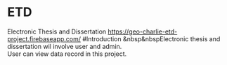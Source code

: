 # ETD
Electronic Thesis and Dissertation https://geo-charlie-etd-project.firebaseapp.com/
#Introduction
&nbsp&nbspElectronic thesis and dissertation wil involve user and admin.</br>User can view data record in this project.
